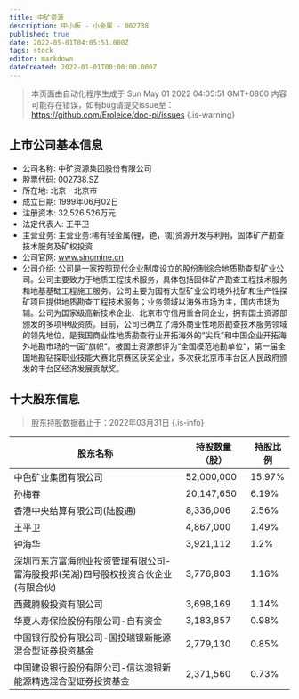 ```yaml
---
title: 中矿资源
description: 中小板 - 小金属 - 002738
published: true
date: 2022-05-01T04:05:51.000Z
tags: stock
editor: markdown
dateCreated: 2022-01-01T00:00:00.000Z
---
```


> 本页面由自动化程序生成于 Sun May 01 2022 04:05:51 GMT+0800
> 内容可能存在错误，如有bug请提交issue至：https://github.com/Eroleice/doc-pi/issues
{.is-warning}

## 上市公司基本信息
- 公司名称: 中矿资源集团股份有限公司
- 股票代码: 002738.SZ
- 所在地: 北京 - 北京市
- 成立日期: 1999年06月02日
- 注册资本: 32,526.526万元
- 法定代表人: 王平卫
- 主营业务: 主营业务:稀有轻金属(锂，铯，铷)资源开发与利用，固体矿产勘查技术服务及矿权投资
- 公司官网: www.sinomine.cn
- 公司介绍: 公司是一家按照现代企业制度设立的股份制综合地质勘查型矿业公司。公司主要致力于地质工程技术服务，具体包括固体矿产勘查工程技术服务和地基基础工程施工服务。公司主要为国有大型矿业公司境外找矿和生产性探矿项目提供地质勘查工程技术服务；业务领域以海外市场为主，国内市场为辅。公司为国家级高新技术企业、北京市守信用重合同企业，拥有国土资源部颁发的多项甲级资质。目前，公司已确立了海外商业性地质勘查技术服务领域的领先地位，是我国商业性地质勘查行业开拓海外的“尖兵”和中国企业开拓海外地勘市场的一面“旗帜”。被国土资源部评为“全国模范地勘单位”，第一届全国地勘钻探职业技能大赛北京赛区获奖企业，多次获北京市丰台区人民政府颁发的丰台区经济发展贡献奖。


## 十大股东信息
> 股东持股数据截止于：2022年03月31日
{.is-info}

| 股东名称 | 持股数量（股） | 持股比例 |
| --- | --- | --- |
| 中色矿业集团有限公司 | 52,000,000 | 15.97% |
| 孙梅春 | 20,147,650 | 6.19% |
| 香港中央结算有限公司(陆股通) | 8,336,006 | 2.56% |
| 王平卫 | 4,867,000 | 1.49% |
| 钟海华 | 3,921,112 | 1.2% |
| 深圳市东方富海创业投资管理有限公司-富海股投邦(芜湖)四号股权投资合伙企业(有限合伙) | 3,776,803 | 1.16% |
| 西藏腾毅投资有限公司 | 3,698,169 | 1.14% |
| 华夏人寿保险股份有限公司-自有资金 | 3,183,857 | 0.98% |
| 中国银行股份有限公司-国投瑞银新能源混合型证券投资基金 | 2,779,130 | 0.85% |
| 中国建设银行股份有限公司-信达澳银新能源精选混合型证券投资基金 | 2,371,560 | 0.73% |




